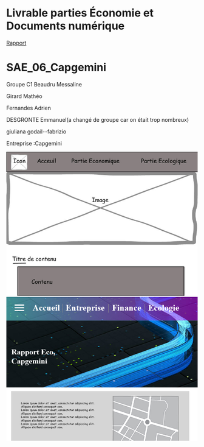 # Livrable parties Économie et Documents numérique
[Rapport](doc/fernandes_SAE106_C1_Capgemini.pdf)

# SAE_06_Capgemini
Groupe C1
Beaudru Messaline

Girard Mathéo

Fernandes Adrien

DESGRONTE Emmanuel(a changé de groupe car on était trop nombreux)

giuliana godail--fabrizio

Entreprise :Capgemini

![écran de zoning](doc/Ecran_zoning.jpg)
![écran de prototype](doc/ecran_prototype.jpg)

